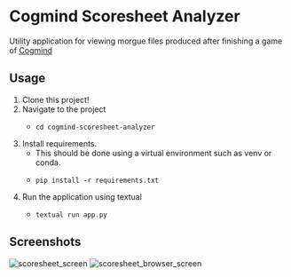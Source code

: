 # Cogmind Scoresheet Analyzer
Utility application for viewing morgue files produced after finishing a game of [Cogmind][1]


## Usage
1. Clone this project!
2. Navigate to the project
   - ```commandline
     cd cogmind-scoresheet-analyzer
     ```
3. Install requirements.
   - This should be done using a virtual environment such as venv or conda. 
   - ```commandline
     pip install -r requirements.txt
     ```
4. Run the application using textual
   - ```commandline
     textual run app.py
     ```

## Screenshots
![scoresheet_screen][2]
![scoresheet_browser_screen][3]

[1]: https://www.gridsagegames.com/cogmind/
[2]: documentation/screenshots/scoresheet_screen_2023-06-20
[3]: documentation/screenshots/scoresheet_browser_screen_2023-06-20